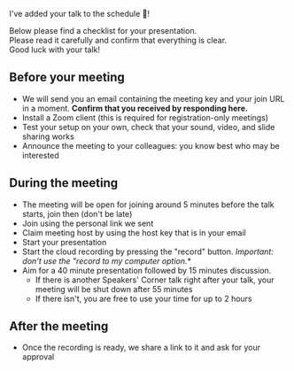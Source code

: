 I've added your talk to the schedule :tada:!

Below please find a checklist for your presentation.  
Please read it carefully and confirm that everything is clear.  
Good luck with your talk!

## Before your meeting

- We will send you an email containing the meeting key and your join URL in a moment.
  **Confirm that you received by responding here.**
- Install a Zoom client (this is required for registration-only meetings)
- Test your setup on your own, check that your sound, video, and slide sharing works
- Announce the meeting to your colleagues: you know best who may be interested

## During the meeting

- The meeting will be open for joining around 5 minutes before the talk starts, join then (don't be late)
- Join using the personal link we sent
- Claim meeting host by using the host key that is in your email
- Start your presentation
- Start the cloud recording by pressing the "record" button. **Important: don't use the "record to my computer* option.**
- Aim for a 40 minute presentation followed by 15 minutes discussion.
    - If there is another Speakers' Corner talk right after your talk, your
      meeting will be shut down after 55 minutes
    - If there isn't, you are free to use your time for up to 2 hours

## After the meeting

- Once the recording is ready, we share a link to it and ask for your approval